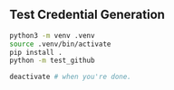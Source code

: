 ## Test Credential Generation


```bash
python3 -m venv .venv
source .venv/bin/activate
pip install .
python -m test_github

deactivate # when you're done.
```